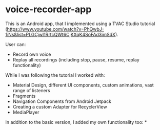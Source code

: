 # voice-recorder-app
This is an Android app, that I implemented using a TVAC Studio tutorial (https://www.youtube.com/watch?v=PhQwbJ-1iNs&list=PLGCjwl1RrtcQWt6CjKXqK4SoFAd3imSdX).

User can:
* Record own voice
* Replay all recordings (including stop, pause, resume, replay functionality)

While I was following the tutorial I worked with:
* Material Design, different UI components, custom animations, vast range of listeners
* Fragments
* Navigation Components from Android Jetpack
* Creating a custom Adapter for RecyclerView
* MediaPlayer

In addition to the basic version, I added my own functionality too:
* 


